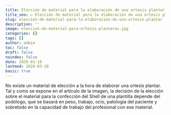 ```yaml
---
title: Elección de material para la elaboración de una ortesis plantar
title_seo: ▷ Elección de material para la elaboración de una ortesis plantar
slug: eleccion-de-material-para-la-elaboracion-de-una-ortesis-plantar
description: ''
image: eleccion-de-material-para-ortesis-plantares.jpg
categories: []
tags: []
author: admin
toc: false
draft: false
noindex: false
date: 2020-03-18
lastmod: 2020-03-18
basic: true
---
```

No existe un material de elección a la hora de elaborar una ortesis plantar. Tal y como se expone en el artículo de la imagen, la decisión de la elección sobre el material para la confección del Shell de una plantilla depende del podólogo, que se basará en peso, trabajo, ocio, patología del paciente y sobretodo en la capacidad de trabajo del profesional con ese material.